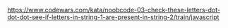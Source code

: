 https://www.codewars.com/kata/noobcode-03-check-these-letters-dot-dot-dot-see-if-letters-in-string-1-are-present-in-string-2/train/javascript